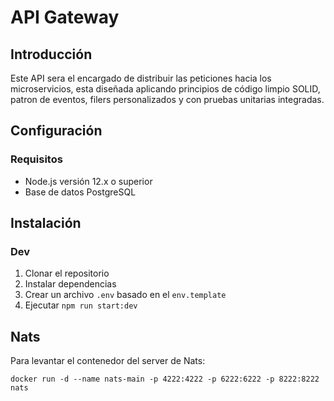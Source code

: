 # API Gateway

## Introducción

Este API sera el encargado de distribuir las peticiones hacia los microservicios, esta diseñada aplicando principios de código limpio SOLID, patron de eventos, filers personalizados y con pruebas unitarias integradas.

## Configuración

### Requisitos

- Node.js versión 12.x o superior
- Base de datos PostgreSQL

## Instalación

### Dev

1. Clonar el repositorio
2. Instalar dependencias
3. Crear un archivo `.env` basado en el `env.template`
4. Ejecutar `npm run start:dev`

## Nats

Para levantar el contenedor del server de Nats:

`docker run -d --name nats-main -p 4222:4222 -p 6222:6222 -p 8222:8222 nats`
